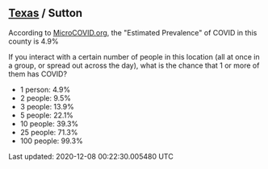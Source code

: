 
## [Texas](/united-states/texas) / Sutton

According to [MicroCOVID.org](http://microcovid.org),
the "Estimated Prevalence" of COVID in this county is 4.9%

If you interact with a certain number of people in this location
(all at once in a group, or spread out across the day), what is the chance that
1 or more of them has COVID?

- 1 person: 4.9%
- 2 people: 9.5%
- 3 people: 13.9%
- 5 people: 22.1%
- 10 people: 39.3%
- 25 people: 71.3%
- 100 people: 99.3%

Last updated: 2020-12-08 00:22:30.005480 UTC
